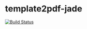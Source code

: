 template2pdf-jade
========================

[![Build Status](https://travis-ci.org/holyshared/template2pdf-jade.svg?branch=master)](https://travis-ci.org/holyshared/template2pdf-jade)
